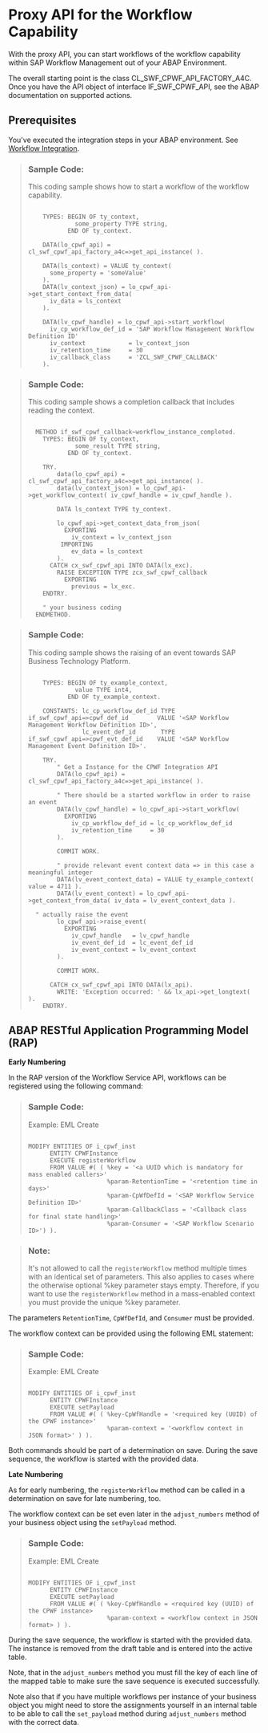 <!-- loio059470b6349d482f89eb9993be14ec00 -->

# Proxy API for the Workflow Capability

With the proxy API, you can start workflows of the workflow capability within SAP Workflow Management out of your ABAP Environment.



The overall starting point is the class CL\_SWF\_CPWF\_API\_FACTORY\_A4C. Once you have the API object of interface IF\_SWF\_CPWF\_API, see the ABAP documentation on supported actions.



<a name="loio059470b6349d482f89eb9993be14ec00__section_xvd_tl1_qjb"/>

## Prerequisites

You've executed the integration steps in your ABAP environment. See [Workflow Integration](../50-administration-and-ops/workflow-integration-b7931f7.md).



> ### Sample Code:  
> This coding sample shows how to start a workflow of the workflow capability.
> 
> ```abap
> 
>     TYPES: BEGIN OF ty_context,
>              some_property TYPE string,
>            END OF ty_context.
> 
>     DATA(lo_cpwf_api) = cl_swf_cpwf_api_factory_a4c=>get_api_instance( ).
> 
>     DATA(ls_context) = VALUE ty_context(
>       some_property = 'someValue'
>     ).
>     DATA(lv_context_json) = lo_cpwf_api->get_start_context_from_data(
>       iv_data = ls_context
>     ).
> 
>     DATA(lv_cpwf_handle) = lo_cpwf_api->start_workflow(
>       iv_cp_workflow_def_id = 'SAP Workflow Management Workflow Definition ID'
>       iv_context            = lv_context_json
>       iv_retention_time     = 30
>       iv_callback_class     = 'ZCL_SWF_CPWF_CALLBACK'
>     ).
> 
> ```

> ### Sample Code:  
> This coding sample shows a completion callback that includes reading the context.
> 
> ```abap
> 
>   METHOD if_swf_cpwf_callback~workflow_instance_completed.
>     TYPES: BEGIN OF ty_context,
>              some_result TYPE string,
>            END OF ty_context.
> 
>     TRY.
>         data(lo_cpwf_api) = cl_swf_cpwf_api_factory_a4c=>get_api_instance( ).
>         data(lv_context_json) = lo_cpwf_api->get_workflow_context( iv_cpwf_handle = iv_cpwf_handle ).
> 
>         DATA ls_context TYPE ty_context.
> 
>         lo_cpwf_api->get_context_data_from_json(
>           EXPORTING
>             iv_context = lv_context_json
>          IMPORTING
>             ev_data = ls_context
>         ).
>       CATCH cx_swf_cpwf_api INTO DATA(lx_exc).
>         RAISE EXCEPTION TYPE zcx_swf_cpwf_callback
>           EXPORTING
>             previous = lx_exc.
>     ENDTRY.
> 
>     " your business coding
>   ENDMETHOD.
> 
> ```

> ### Sample Code:  
> This coding sample shows the raising of an event towards SAP Business Technology Platform.
> 
> ```abap
> 
>     TYPES: BEGIN OF ty_example_context,
>              value TYPE int4,
>            END OF ty_example_context.
> 
>     CONSTANTS: lc_cp_workflow_def_id TYPE if_swf_cpwf_api=>cpwf_def_id 		VALUE '<SAP Workflow Management Workflow Definition ID>',
>                lc_event_def_id       TYPE if_swf_cpwf_api=>cpwf_evt_def_id 	VALUE '<SAP Workflow Management Event Definition ID>'.
> 
>     TRY.
>         " Get a Instance for the CPWF Integration API
>         DATA(lo_cpwf_api) = cl_swf_cpwf_api_factory_a4c=>get_api_instance( ).
> 
>         " There should be a started workflow in order to raise an event
>         DATA(lv_cpwf_handle) = lo_cpwf_api->start_workflow(
>           EXPORTING
>             iv_cp_workflow_def_id = lc_cp_workflow_def_id
>             iv_retention_time     = 30
>         ).
> 
>         COMMIT WORK.
> 
>         " provide relevant event context data => in this case a meaningful integer
>         DATA(lv_event_context_data) = VALUE ty_example_context( value = 4711 ).
>         DATA(lv_event_context) = lo_cpwf_api->get_context_from_data( iv_data = lv_event_context_data ).
> 	
> 	" actually raise the event
>         lo_cpwf_api->raise_event(
>           EXPORTING
>             iv_cpwf_handle   = lv_cpwf_handle
>             iv_event_def_id  = lc_event_def_id
>             iv_event_context = lv_event_context
>         ).
> 
>         COMMIT WORK.
> 
>       CATCH cx_swf_cpwf_api INTO DATA(lx_api).
>         WRITE: 'Exception occurred: ' && lx_api->get_longtext( ).
>     ENDTRY.
> 
> ```



<a name="loio059470b6349d482f89eb9993be14ec00__section_cgl_4mq_qtb"/>

## ABAP RESTful Application Programming Model \(RAP\)

**Early Numbering**

In the RAP version of the Workflow Service API, workflows can be registered using the following command:

> ### Sample Code:  
> Example: EML Create
> 
> ```
> 
> MODIFY ENTITIES OF i_cpwf_inst
>       ENTITY CPWFInstance
>       EXECUTE registerWorkflow
>       FROM VALUE #( ( %key = '<a UUID which is mandatory for mass enabled callers>'
>                       %param-RetentionTime = '<retention time in days>'
>                       %param-CpWfDefId = '<SAP Workflow Service Definition ID>'
>                       %param-CallbackClass = '<Callback class for final state handling>'
>                       %param-Consumer = '<SAP Workflow Scenario ID>') ).
> ```

> ### Note:  
> It's not allowed to call the `registerWorkflow` method multiple times with an identical set of parameters. This also applies to cases where the otherwise optional %key parameter stays empty. Therefore, if you want to use the `registerWorkflow` method in a mass-enabled context you must provide the unique %key parameter.

The parameters `RetentionTime`, `CpWfDefId`, and `Consumer` must be provided.

The workflow context can be provided using the following EML statement:

> ### Sample Code:  
> Example: EML Create
> 
> ```
> 
> MODIFY ENTITIES OF i_cpwf_inst
>       ENTITY CPWFInstance
>       EXECUTE setPayload
>       FROM VALUE #( ( %key-CpWfHandle = '<required key (UUID) of the CPWF instance>'
>                       %param-context = '<workflow context in JSON format>' ) ).
> ```

Both commands should be part of a determination on save. During the save sequence, the workflow is started with the provided data.



**Late Numbering**

As for early numbering, the `registerWorkflow` method can be called in a determination on save for late numbering, too.

The workflow context can be set even later in the `adjust_numbers` method of your business object using the `setPayload` method.

> ### Sample Code:  
> Example: EML Create
> 
> ```
> 
> MODIFY ENTITIES OF i_cpwf_inst
>       ENTITY CPWFInstance
>       EXECUTE setPayload
>       FROM VALUE #( ( %key-CpWfHandle = <required key (UUID) of the CPWF instance>
>                       %param-context = <workflow context in JSON format> ) ).
> ```

During the save sequence, the workflow is started with the provided data. The instance is removed from the draft table and is entered into the active table.

Note, that in the `adjust_numbers` method you must fill the key of each line of the mapped table to make sure the save sequence is executed successfully.

Note also that if you have multiple workflows per instance of your business object you might need to store the assignments yourself in an internal table to be able to call the `set_payload` method during `adjust_numbers` method with the correct data.



